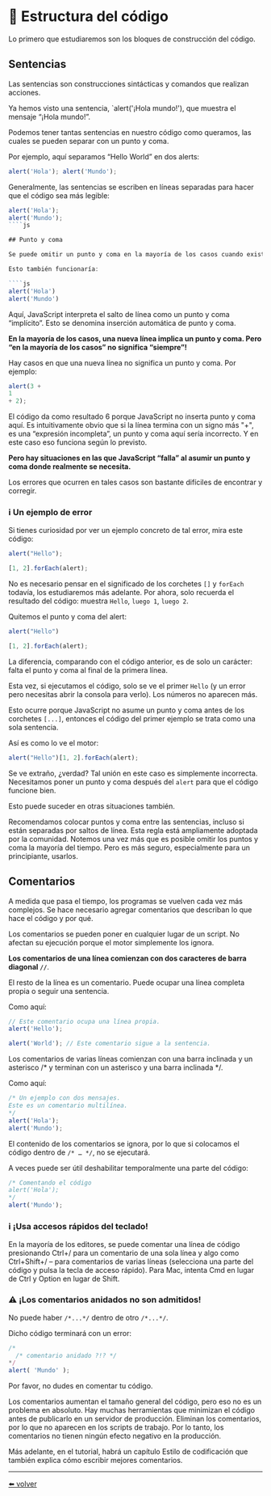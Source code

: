 # 📖 Estructura del código

Lo primero que estudiaremos son los bloques de construcción del código.

## Sentencias

Las sentencias son construcciones sintácticas y comandos que realizan acciones.

Ya hemos visto una sentencia, `alert('¡Hola mundo!'), que muestra el mensaje “¡Hola mundo!”.

Podemos tener tantas sentencias en nuestro código como queramos, las cuales se pueden separar con un punto y coma.

Por ejemplo, aquí separamos “Hello World” en dos alerts:

````js
alert('Hola'); alert('Mundo');
````

Generalmente, las sentencias se escriben en líneas separadas para hacer que el código sea más legible:

````js
alert('Hola');
alert('Mundo');
````js

## Punto y coma

Se puede omitir un punto y coma en la mayoría de los casos cuando existe un salto de línea.

Esto también funcionaría:

````js
alert('Hola')
alert('Mundo')
````

Aquí, JavaScript interpreta el salto de línea como un punto y coma “implícito”. Esto se denomina inserción automática de punto y coma.

**En la mayoría de los casos, una nueva línea implica un punto y coma. Pero “en la mayoría de los casos” no significa “siempre”!**

Hay casos en que una nueva línea no significa un punto y coma. Por ejemplo:

````js
alert(3 +
1
+ 2);
````

El código da como resultado 6 porque JavaScript no inserta punto y coma aquí. Es intuitivamente obvio que si la línea termina con un signo más "+", es una “expresión incompleta”, un punto y coma aquí sería incorrecto. Y en este caso eso funciona según lo previsto.

**Pero hay situaciones en las que JavaScript “falla” al asumir un punto y coma donde realmente se necesita.**

Los errores que ocurren en tales casos son bastante difíciles de encontrar y corregir.

### ℹ️ Un ejemplo de error

Si tienes curiosidad por ver un ejemplo concreto de tal error, mira este código:

````js
alert("Hello");

[1, 2].forEach(alert);
````

No es necesario pensar en el significado de los corchetes `[]` y `forEach` todavía, los estudiaremos más adelante. Por ahora, solo recuerda el resultado del código: muestra `Hello`, `luego 1`, `luego 2`.

Quitemos el punto y coma del alert:

````js
alert("Hello")

[1, 2].forEach(alert);
````

La diferencia, comparando con el código anterior, es de solo un carácter: falta el punto y coma al final de la primera línea.

Esta vez, si ejecutamos el código, solo se ve el primer `Hello` (y un error pero necesitas abrir la consola para verlo). Los números no aparecen más.

Esto ocurre porque JavaScript no asume un punto y coma antes de los corchetes `[...]`, entonces el código del primer ejemplo se trata como una sola sentencia.

Así es como lo ve el motor:

````js
alert("Hello")[1, 2].forEach(alert);
````

Se ve extraño, ¿verdad? Tal unión en este caso es simplemente incorrecta. Necesitamos poner un punto y coma después del `alert` para que el código funcione bien.

Esto puede suceder en otras situaciones también.

Recomendamos colocar puntos y coma entre las sentencias, incluso si están separadas por saltos de línea. Esta regla está ampliamente adoptada por la comunidad. Notemos una vez más que es posible omitir los puntos y coma la mayoría del tiempo. Pero es más seguro, especialmente para un principiante, usarlos.

## Comentarios

A medida que pasa el tiempo, los programas se vuelven cada vez más complejos. Se hace necesario agregar comentarios que describan lo que hace el código y por qué.

Los comentarios se pueden poner en cualquier lugar de un script. No afectan su ejecución porque el motor simplemente los ignora.

**Los comentarios de una línea comienzan con dos caracteres de barra diagonal `//`**.

El resto de la línea es un comentario. Puede ocupar una línea completa propia o seguir una sentencia.

Como aquí:

````js
// Este comentario ocupa una línea propia.
alert('Hello');

alert('World'); // Este comentario sigue a la sentencia.
````

Los comentarios de varias líneas comienzan con una barra inclinada y un asterisco /* y terminan con un asterisco y una barra inclinada */.

Como aquí:

````js
/* Un ejemplo con dos mensajes.
Este es un comentario multilínea.
*/
alert('Hola');
alert('Mundo');
````

El contenido de los comentarios se ignora, por lo que si colocamos el código dentro de `/* … */`, no se ejecutará.

A veces puede ser útil deshabilitar temporalmente una parte del código:

````js
/* Comentando el código
alert('Hola');
*/
alert('Mundo');
````

### ℹ️ ¡Usa accesos rápidos del teclado!

En la mayoría de los editores, se puede comentar una línea de código presionando Ctrl+/ para un comentario de una sola línea y algo como Ctrl+Shift+/ – para comentarios de varias líneas (selecciona una parte del código y pulsa la tecla de acceso rápido). Para Mac, intenta Cmd en lugar de Ctrl y Option en lugar de Shift.

### ⚠️ ¡Los comentarios anidados no son admitidos!

No puede haber `/*...*/` dentro de otro `/*...*/`.

Dicho código terminará con un error:

````js
/*
  /* comentario anidado ?!? */
*/
alert( 'Mundo' );
````

Por favor, no dudes en comentar tu código.

Los comentarios aumentan el tamaño general del código, pero eso no es un problema en absoluto. Hay muchas herramientas que minimizan el código antes de publicarlo en un servidor de producción. Eliminan los comentarios, por lo que no aparecen en los scripts de trabajo. Por lo tanto, los comentarios no tienen ningún efecto negativo en la producción.

Más adelante, en el tutorial, habrá un capítulo Estilo de codificación que también explica cómo escribir mejores comentarios.

---
[⬅️ volver](https://github.com/VictorHugoAguilar/javascript-interview-questions-explained/tree/main/theory/first-steps/readme.md)

